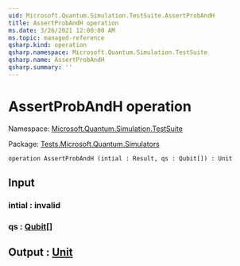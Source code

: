 ```yaml
---
uid: Microsoft.Quantum.Simulation.TestSuite.AssertProbAndH
title: AssertProbAndH operation
ms.date: 3/26/2021 12:00:00 AM
ms.topic: managed-reference
qsharp.kind: operation
qsharp.namespace: Microsoft.Quantum.Simulation.TestSuite
qsharp.name: AssertProbAndH
qsharp.summary: ''
---
```


# AssertProbAndH operation

Namespace: [Microsoft.Quantum.Simulation.TestSuite](xref:Microsoft.Quantum.Simulation.TestSuite)

Package: [Tests.Microsoft.Quantum.Simulators](https://nuget.org/packages/Tests.Microsoft.Quantum.Simulators)




```qsharp
operation AssertProbAndH (intial : Result, qs : Qubit[]) : Unit
```


## Input

### intial : __invalid<Result>__




### qs : [Qubit](xref:microsoft.quantum.lang-ref.qubit)[]





## Output : [Unit](xref:microsoft.quantum.lang-ref.unit)

